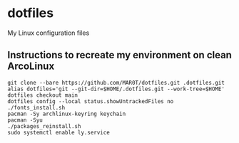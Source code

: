 # dotfiles

My Linux configuration files

## Instructions to recreate my environment on clean ArcoLinux

```
git clone --bare https://github.com/MAR0T/dotfiles.git .dotfiles.git
alias dotfiles='git --git-dir=$HOME/.dotfiles.git --work-tree=$HOME'
dotfiles checkout main
dotfiles config --local status.showUntrackedFiles no
./fonts_install.sh
pacman -Sy archlinux-keyring keychain
pacman -Syu
./packages_reinstall.sh
sudo systemctl enable ly.service
```
